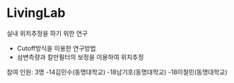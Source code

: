 # LivingLab

실내 위치추정을 하기 위한 연구

  - Cutoff방식을 이용한 연구방법
  - 삼변측량과 칼만필터의 보정을 이용하여 위치추정
  
  
 참여 인원: 3명
  -14김민수(동명대학교)
  -18남기호(동명대학교)
  -18이철민(동명대학교)
